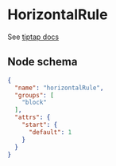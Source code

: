 # HorizontalRule

See [tiptap docs](https://tiptap.dev/api/nodes/horizontal-rule)

## Node schema

```json
{
  "name": "horizontalRule",
  "groups": [
    "block"
  ],
  "attrs": {
    "start": {
      "default": 1
    }
  }
}
```
